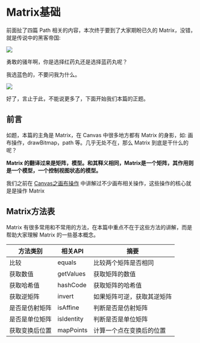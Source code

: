 # Matrix基础

前面扯了四篇 Path 相关的内容，本次终于要到了大家期盼已久的 Matrix，没错，就是传说中的黑客帝国:

![](http://ww1.sinaimg.cn/large/005Xtdi2jw1f4oyx5i8wbj308c0bj3zz.jpg)

勇敢的骚年啊，你是选择红药丸还是选择蓝药丸呢？

> 
我选蓝色的，不要问我为什么。

![](http://ww1.sinaimg.cn/large/005Xtdi2jw1f4pji1l0lej308c04pwer.jpg)

好了，言止于此，不能说更多了，下面开始我们本篇的正题。

## 前言

如题，本篇的主角是 Matrix，在 Canvas 中很多地方都有 Matrix 的身影，如: 画布操作，drawBitmap，path 等。几乎无处不在，那么 Matrix 到底是干什么的呢？

>
**Matrix 的翻译过来是矩阵，模型。和其释义相同，Matrix是一个矩阵，其作用则是一个模型，一个控制视图状态的模型。**

我们之前在 [Canvas之画布操作](https://github.com/GcsSloop/AndroidNote/blob/master/CustomView/Advance/%5B3%5DCanvas_Convert.md) 中讲解过不少画布相关操作，这些操作的核心就是是操作 Matrix

## Matrix方法表

Matrix 有很多常用和不常用的方法，在本篇中重点不在于这些方法的讲解，而是帮助大家理解 Matrix 的一些基本概念。

方法类别 | 相关API | 摘要
---|---|---
比较 | equals | 比较两个矩阵是否相同
获取数值 | getValues | 获取矩阵的数值
获取哈希值 | hashCode | 获取矩阵的哈希值
获取逆矩阵 | invert | 如果矩阵可逆，获取其逆矩阵
是否是仿射矩阵 | isAffine |判断是否是仿射矩阵
是否是单位矩阵 | isIdentity | 判断是否是单位矩阵
获取变换后位置 | mapPoints | 计算一个点在变换后的位置












